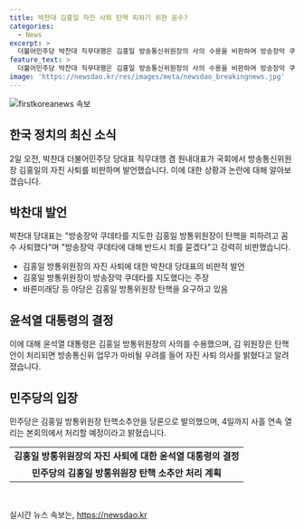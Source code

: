 ```yaml
---
title: 박찬대 김홍일 자진 사퇴 탄핵 피하기 위한 꼼수?
categories:
  - News
excerpt: >
  더불어민주당 박찬대 직무대행은 김홍일 방송통신위원장의 사의 수용을 비판하며 방송장악 쿠데타에 대해 반드시 죄를 묻겠다고 강조했다. 그는 정부의 방송탄압을 용납하지 않겠다고 밝혔으며, 김 위원장의 자진 사퇴를 꼼수로 비판했다. 민주당은 김 위원장 탄핵소추안을 발의했으며, 이를 처리하기 위해 본회의를 열 예정이다.
feature_text: >
  더불어민주당 박찬대 직무대행은 김홍일 방송통신위원장의 사의 수용을 비판하며 방송장악 쿠데타에 대해 반드시 죄를 묻겠다고 강조했다. 그는 정부의 방송탄압을 용납하지 않겠다고 밝혔으며, 김 위원장의 자진 사퇴를 꼼수로 비판했다. 민주당은 김 위원장 탄핵소추안을 발의했으며, 이를 처리하기 위해 본회의를 열 예정이다.
image: 'https://newsdao.kr/res/images/meta/newsdao_breakingnews.jpg'
---
```


<p><img src="https://newsdao.kr/res/images/meta/newsdao_breakingnews.jpg" alt="firstkoreanews 속보" /></p>

<h2 data-ke-size="size26">한국 정치의 최신 소식</h2>

<p data-ke-size="size16">2일 오전, 박찬대 더불어민주당 당대표 직무대행 겸 원내대표가 국회에서 방송통신위원장 김홍일의 자진 사퇴를 비판하며 발언했습니다. 이에 대한 상황과 논란에 대해 알아보겠습니다.</p>

<h2 data-ke-size="size24">박찬대 발언</h2>

<p data-ke-size="size16">박찬대 당대표는 "방송장악 쿠데타를 지도한 김홍일 방통위원장이 탄핵을 피하려고 꼼수 사퇴했다"며 "방송장악 쿠데타에 대해 반드시 죄를 묻겠다"고 강력히 비판했습니다.</p>

<ul>
  <li>김홍일 방통위원장의 자진 사퇴에 대한 박찬대 당대표의 비판적 발언</li>
  <li>김홍일 방통위원장이 방송장악 쿠데타를 지도했다는 주장</li>
  <li>바른미래당 등 야당은 김홍일 방통위원장 탄핵을 요구하고 있음</li>
</ul>

<h2 data-ke-size="size24">윤석열 대통령의 결정</h2>

<p data-ke-size="size16">이에 대해 윤석열 대통령은 김홍일 방통위원장의 사의를 수용했으며, 김 위원장은 탄핵안이 처리되면 방송통신위 업무가 마비될 우려를 들어 자진 사퇴 의사를 밝혔다고 알려졌습니다.</p>

<h2 data-ke-size="size24">민주당의 입장</h2>

<p data-ke-size="size16">민주당은 김홍일 방통위원장 탄핵소추안을 당론으로 발의했으며, 4일까지 사흘 연속 열리는 본회의에서 처리할 예정이라고 밝혔습니다.</p>

<table>
  <tr>
    <td style="text-align: center; height: 17px;"><b>김홍일 방통위원장의 자진 사퇴에 대한 윤석열 대통령의 결정</b></td>
  </tr>
  <tr>
    <td style="text-align: center; height: 17px;"><b>민주당의 김홍일 방통위원장 탄핵 소추안 처리 계획</b></td>
  </tr>
</table>

<p data-ke-size="size16">&nbsp;</p>
실시간 뉴스 속보는, <a href="https://newsdao.kr" rel="dofollow">https://newsdao.kr</a>


